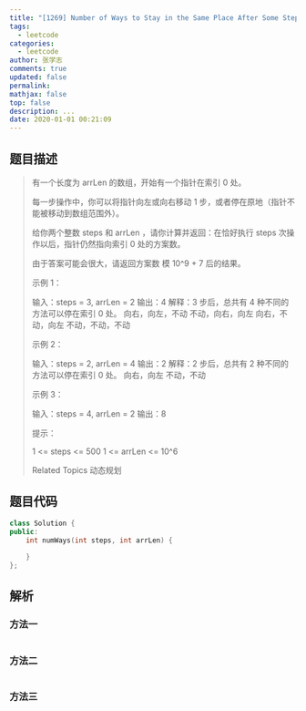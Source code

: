 ```yaml
---
title: "[1269] Number of Ways to Stay in the Same Place After Some Steps"
tags:
  - leetcode
categories:
  - leetcode
author: 张学志
comments: true
updated: false
permalink:
mathjax: false
top: false
description: ...
date: 2020-01-01 00:21:09
---
```


## 题目描述

> 有一个长度为 arrLen 的数组，开始有一个指针在索引 0 处。 
> 
> 每一步操作中，你可以将指针向左或向右移动 1 步，或者停在原地（指针不能被移动到数组范围外）。 
> 
> 给你两个整数 steps 和 arrLen ，请你计算并返回：在恰好执行 steps 次操作以后，指针仍然指向索引 0 处的方案数。 
> 
> 由于答案可能会很大，请返回方案数 模 10^9 + 7 后的结果。 
> 
> 
> 
> 示例 1： 
> 
> 输入：steps = 3, arrLen = 2
> 输出：4
> 解释：3 步后，总共有 4 种不同的方法可以停在索引 0 处。
> 向右，向左，不动
> 不动，向右，向左
> 向右，不动，向左
> 不动，不动，不动
> 
> 
> 示例 2： 
> 
> 输入：steps = 2, arrLen = 4
> 输出：2
> 解释：2 步后，总共有 2 种不同的方法可以停在索引 0 处。
> 向右，向左
> 不动，不动
> 
> 
> 示例 3： 
> 
> 输入：steps = 4, arrLen = 2
> 输出：8
> 
> 
> 
> 
> 提示： 
> 
> 
> 1 <= steps <= 500 
> 1 <= arrLen <= 10^6 
> 
> Related Topics 动态规划

## 题目代码

```cpp
class Solution {
public:
    int numWays(int steps, int arrLen) {
        
    }
};
```

## 解析

### 方法一

```cpp

```

### 方法二

```cpp

```

### 方法三

```cpp

```

